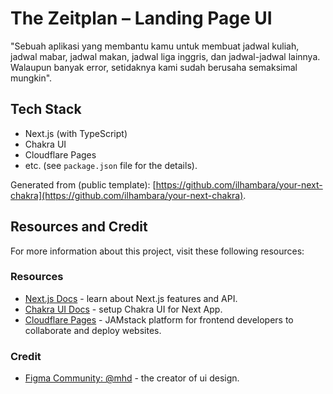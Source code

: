 # The Zeitplan – Landing Page UI

<!-- ![project's preview](https://raw.githubusercontent.com/ilhambara/slice-ui-zeitplan/main/public/img/og-image.png) -->

"Sebuah aplikasi yang membantu kamu untuk membuat jadwal kuliah, jadwal mabar, jadwal makan, jadwal liga inggris, dan jadwal-jadwal lainnya. Walaupun banyak error, setidaknya kami sudah berusaha semaksimal mungkin".

## Tech Stack

- Next.js (with TypeScript)
- Chakra UI
- Cloudflare Pages
- etc. (see `package.json` file for the details).

Generated from (public template): [https://github.com/ilhambara/your-next-chakra](https://github.com/ilhambara/your-next-chakra).

## Resources and Credit

For more information about this project, visit these following resources:

### Resources

- [Next.js Docs](https://nextjs.org/docs) - learn about Next.js features and API.
- [Chakra UI Docs](https://chakra-ui.com/guides/getting-started/nextjs-guide) - setup Chakra UI for Next App.
- [Cloudflare Pages](https://pages.cloudflare.com) - JAMstack platform for frontend developers to collaborate and deploy websites.

### Credit

- [Figma Community: @mhd](https://www.figma.com/@mhd) - the creator of ui design.

